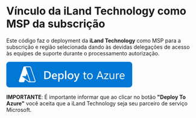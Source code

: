 # Vínculo da **iLand Technology** como MSP da subscrição

Este código faz o deployment da **iLand Technology** como MSP para a subscrição e região selecionada dando às devidas delegações de acesso às equipes de suporte durante o processamento autorização.

[![Deploy To Azure](https://raw.githubusercontent.com/Azure/azure-quickstart-templates/master/1-CONTRIBUTION-GUIDE/images/deploytoazure.svg?sanitize=true)](https://portal.azure.com/#create/Microsoft.Template/uri/https%3A%2F%2Fraw.githubusercontent.com%2Filandtechnology%2FmspOfferReg%2Fmain%2Fazuredeploy.json)

**IMPORTANTE**: É importante informar que ao clicar no botão **"Deploy To Azure"** você aceita que a iLand Technology seja seu parceiro de serviço Microsoft. 